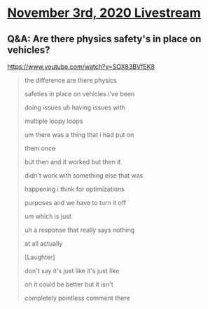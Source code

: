 # [November 3rd, 2020 Livestream](../2020-11-03.md)
## Q&A: Are there physics safety's in place on vehicles?
https://www.youtube.com/watch?v=SOX83BVfEK8
> the difference are there physics
>
> safeties in place on vehicles i've been
>
> doing issues uh having issues with
>
> multiple loopy loops
>
> um there was a thing that i had put on
>
> them once
>
> but then and it worked but then it
>
> didn't work with something else that was
>
> happening i think for optimizations
>
> purposes and we have to turn it off
>
> um which is just
>
> uh a response that really says nothing
>
> at all actually
>
> [Laughter]
>
> don't say it's just like it's just like
>
> oh it could be better but it isn't
>
> completely pointless comment there
>
